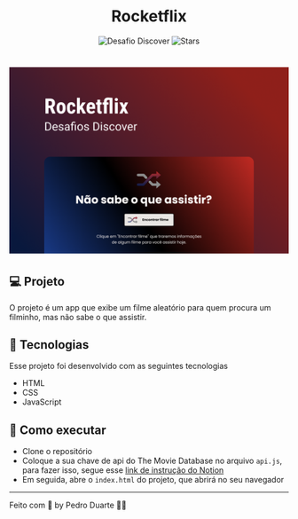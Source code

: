 <h1 align="center">
  Rocketflix
</h1>

<p align="center">
  <img src="https://img.shields.io/static/v1?label=Desafio&message=Discover&color=#102d71&labelColor=c12a23" alt="Desafio Discover" />
  
  <img src="https://img.shields.io/github/stars/pduartesilva2005/discover-desafio-rocketflix?label=stars&message=MIT&color=#102d71&labelColor=c12a23" alt="Stars">
</p>

<h1 align="center">
  <img alt="Capa do Projeto" src=".github/cover.png" />
</h1>

## 💻 Projeto

O projeto é um app que exibe um filme aleatório para quem procura um filminho, mas não sabe o que assistir.

## 🧪 Tecnologias

Esse projeto foi desenvolvido com as seguintes tecnologias

- HTML
- CSS
- JavaScript

## 🚀 Como executar

- Clone o repositório
- Coloque a sua chave de api do The Movie Database no arquivo `api.js`, para fazer isso, segue esse [link de instrução do Notion](https://efficient-sloth-d85.notion.site/Desafio-Rocketflix-5ca1c56b5e52473eb12e8b2bc3ab1b8d#06e6ecb4212447c695dfbe7da61ec551)
- Em seguida, abre o `index.html` do projeto, que abrirá no seu navegador

---

Feito com 💜 by Pedro Duarte 👋🏻

